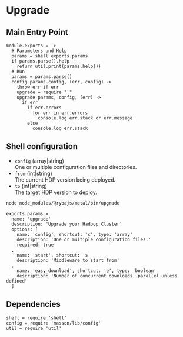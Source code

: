 
# Upgrade

## Main Entry Point

    module.exports = ->
      # Parameters and Help
      params = shell exports.params
      if params.parse().help
        return util.print(params.help())
      # Run
      params = params.parse()
      config params.config, (err, config) ->
        throw err if err
        upgrade = require "."
        upgrade params, config, (err) ->
          if err
            if err.errors
              for err in err.errors
                console.log err.stack or err.message
            else
              console.log err.stack

## Shell configuration

*   `config` (array|string)   
    One or multiple configuration files and directories.   
*   `from` (int|string)   
    The current HDP version being deployed.   
*   `to` (int|string)   
    The target HDP version to deploy.    

```bash
node node_modules/@rybajs/metal/bin/upgrade
```

    exports.params =
      name: 'upgrade'
      description: 'Upgrade your Hadoop Cluster'
      options: [
        name: 'config', shortcut: 'c', type: 'array'
        description: 'One or multiple configuration files.'
        required: true
      ,
        name: 'start', shortcut: 's'
        description: 'Middleware to start from'
      ,
        name: 'easy_download', shortcut: 'e', type: 'boolean'
        description: 'Number of concurrent downloads, parallel unless defined'
      ]

## Dependencies

    shell = require 'shell'
    config = require 'masson/lib/config'
    util = require 'util'
